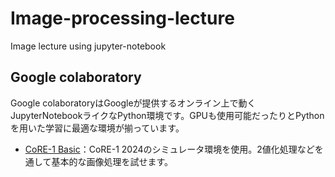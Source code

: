 # Image-processing-lecture
Image lecture using jupyter-notebook

## Google colaboratory

Google colaboratoryはGoogleが提供するオンライン上で動くJupyterNotebookライクなPython環境です。GPUも使用可能だったりとPythonを用いた学習に最適な環境が揃っています。

- [CoRE-1 Basic](https://colab.research.google.com/github/NITKK-ROS-Team/Image-processing-lecture/blob/main/core_1_basic/basic.ipynb)：CoRE-1 2024のシミュレータ環境を使用。2値化処理などを通して基本的な画像処理を試せます。
